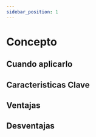```yaml
---
sidebar_position: 1
---
```


# Concepto


## Cuando aplicarlo


## Caracteristicas Clave


## Ventajas


## Desventajas
